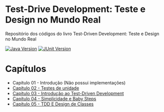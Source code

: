 # Test-Drive Development: Teste e Design no Mundo Real
Repositório dos códigos do livro Test-Driven Development: Teste e Design no Mundo Real

[![Java Version](https://img.shields.io/badge/Java-17-blue)](https://www.oracle.com/java/technologies/javase-jdk17-downloads.html)
[![JUnit Version](https://img.shields.io/badge/JUnit-4-green)](https://junit.org/junit4/)

# Capítulos
- Capítulo 01 - Introdução (Não possui implementações)
- [Capítulo 02 - Testes de unidade](https://github.com/angelomesquita/livro-tdd-mauricio-aniche-java/tree/chapter-02)
- [Capítulo 03 - Introdução ao Test-Driven Development](https://github.com/angelomesquita/livro-tdd-mauricio-aniche-java/tree/chapter-03)
- [Capítulo 04 - Simplicidade e Baby Steps](https://github.com/angelomesquita/livro-tdd-mauricio-aniche-java/tree/chapter-04)
- [Capítulo 05 - TDD E Design de Classes](https://github.com/angelomesquita/livro-tdd-mauricio-aniche-java/tree/chapter-05)